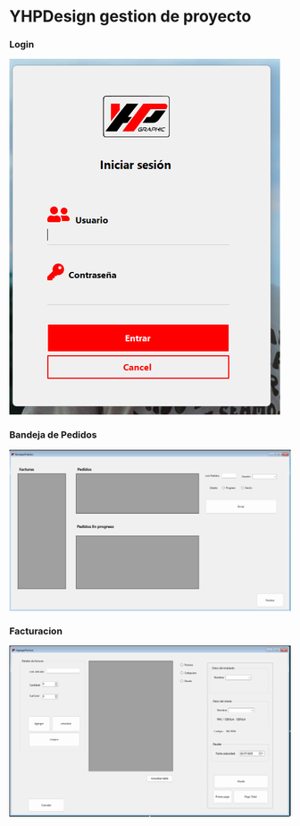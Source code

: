 # YHPDesign gestion de proyecto
### Login
![Image_Art](https://github.com/jherrerado/programacion_III_UAPA_trabajo_final/blob/68759b7c9b3b3dfd26a11feff5b61fa6898bf612/Assets/Captura%20de%20pantalla%202025-07-02%20071007.png)

### Bandeja de Pedidos
![Image_Art](https://github.com/jherrerado/programacion_III_UAPA_trabajo_final/blob/68759b7c9b3b3dfd26a11feff5b61fa6898bf612/Assets/Captura%20de%20pantalla%202025-07-02%20071144.png)

### Facturacion
![Image_Art](https://github.com/jherrerado/programacion_III_UAPA_trabajo_final/blob/68759b7c9b3b3dfd26a11feff5b61fa6898bf612/Assets/Captura%20de%20pantalla%202025-07-02%20071211.png)
